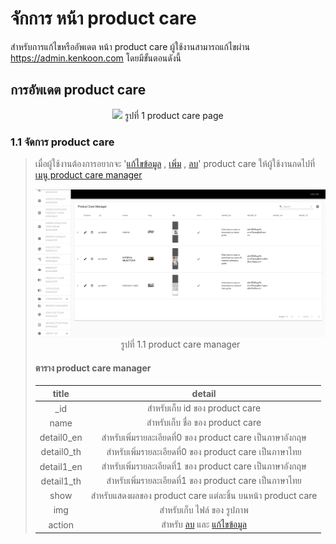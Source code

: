 # จักการ หน้า product care

สำหรับการแก้ไขหรืออัพเดต หน้า product care ผู้ใช้งานสามารถแก้ไขผ่าน https://admin.kenkoon.com โดยมีขั้นตอนดังนี้

## การอัพเดต product care

<p align="center" >
<img src=imgs/product_care_page.png >
รูปที่ 1 product care page
</p>

### 1.1 จัดการ product care

> เมื่อผู้ใช้งานต้องการอยากจะ '<a href=/docs/recommend/recommend.md#46-เมื่อผู้ใช้งานกดปุ่ม  >แก้ไขข้อมูล</a> , <a href=/docs/recommend/recommend.md#44-ปุ่ม-เพิ่ม  >เพิ่ม</a> , <a href=/docs/recommend/recommend.md#47-เมื่อกดปุ่ม >ลบ</a>'  product care ให้ผู้ใช้งานกดไปที่  <a href=/docs/recommend/recommend.md#312-เมนู-product-care-manager > เมนู product care manager</a></p>
> <p align="center" >
> <img src=imgs/product_care_manager_page.png >
> รูปที่ 1.1 product care manager
> </p>
>
> #### ตาราง product care manager
> | title | detail | 
> | :-----: | :------: |
> | _id    | สำหรับเก็บ id ของ product care | 
> | name | สำหรับเก็บ ชื่อ ของ product care | 
> | detail0_en | สำหรับเพิ่มรายละเอียดที่0 ของ product care เป็นภาษาอังกฤษ | 
> | detail0_th | สำหรับเพิ่มรายละเอียดที่0 ของ product care เป็นภาษาไทย | 
> | detail1_en | สำหรับเพิ่มรายละเอียดที่1 ของ product care เป็นภาษาอังกฤษ | 
> | detail1_th | สำหรับเพิ่มรายละเอียดที่1 ของ product care เป็นภาษาไทย | 
> | show | สำหรับแสดงผลของ product care แต่ละชิ้น บนหน้า product care  | 
> | img | สำหรับเก็บ ไฟล์ ของ รูปภาพ | 
> | action | สำหรับ <a href=/docs/recommend/recommend.md#47-เมื่อกดปุ่ม >ลบ</a> และ <a href=/docs/recommend/recommend.md#46-เมื่อผู้ใช้งานกดปุ่ม  >แก้ไขข้อมูล</a> | 

<br/>
<br/>
<br/>
